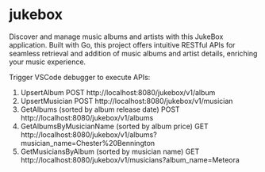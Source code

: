 # jukebox
Discover and manage music albums and artists with this JukeBox application. Built with Go, this project offers intuitive RESTful APIs for seamless retrieval and addition of music albums and artist details, enriching your music experience.

Trigger VSCode debugger to execute
APIs:
1. UpsertAlbum 
POST http://localhost:8080/jukebox/v1/album
2. UpsertMusician
POST http://localhost:8080/jukebox/v1/musician
3. GetAlbums (sorted by album release date) 
POST http://localhost:8080/jukebox/v1/albums
4. GetAlbumsByMusicianName (sorted by album price)
GET http://localhost:8080/jukebox/v1/albums?musician_name=Chester%20Bennington
5. GetMusiciansByAlbum (sorted by musician name)
GET http://localhost:8080/jukebox/v1/musicians?album_name=Meteora
